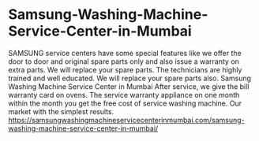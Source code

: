 # Samsung-Washing-Machine-Service-Center-in-Mumbai
SAMSUNG  service centers have some special features like we offer the door to door and original spare parts only and also issue a warranty on extra parts. We will replace your spare parts. The technicians are highly trained and well educated. We will replace your spare parts also. Samsung Washing Machine Service Center in Mumbai  After service, we give the bill warranty card on ovens. The service warranty appliance on one month within the month you get the free cost of service washing machine. Our market with the simplest results. https://samsungwashingmachineservicecenterinmumbai.com/samsung-washing-machine-service-center-in-mumbai/
